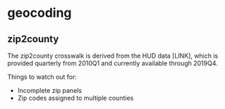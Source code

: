 # geocoding


## zip2county

The zip2county crosswalk is derived from the HUD data [LINK], which is provided quarterly from 2010Q1 and currently available through 2019Q4. 



Things to watch out for: 
- Incomplete zip panels
- Zip codes assigned to multiple counties
